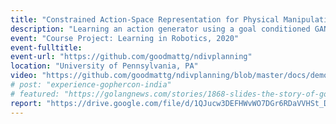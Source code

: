 ```yaml
---
title: "Constrained Action-Space Representation for Physical Manipulation"
description: "Learning an action generator using a goal conditioned GAN penalized by a normalized diversification loss that prevents mode collapse and captures the real distribution better. A visual Model Predictive Controller was implemented for control. Details of approach and implementation can be found in report and github code linked below."
event: "Course Project: Learning in Robotics, 2020"
event-fulltitle:
event-url: "https://github.com/goodmattg/ndivplanning"
location: "University of Pennsylvania, PA"
video: "https://github.com/goodmattg/ndivplanning/blob/master/docs/demo.gif"
# post: "experience-gophercon-india"
# featured: "https://golangnews.com/stories/1868-slides-the-story-of-gopath-by-nikhita-raghunath"
report: "https://drive.google.com/file/d/1QJucw3DEFHWvWO7DGr6RDaVVHSt_Dl6e/view?usp=sharing"
---
```

